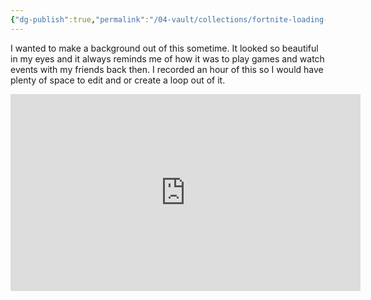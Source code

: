 ```yaml
---
{"dg-publish":true,"permalink":"/04-vault/collections/fortnite-loading-screen-after-event/","noteIcon":"","created":"2025-09-06T17:58:42.818+02:00","updated":"2025-09-06T18:00:36.596+02:00"}
---
```


I wanted to make a background out of this sometime. It looked so beautiful in my eyes and it always reminds me of how it was to play games and watch events with my friends back then. I recorded an hour of this so I would have plenty of space to edit and or create a loop out of it.


<iframe width="560" height="315" src="https://www.youtube.com/embed/jX3kRvdZzK0?si=ogeCsiSYZ3EjwzT8" title="YouTube video player" frameborder="0" allow="accelerometer; autoplay; clipboard-write; encrypted-media; gyroscope; picture-in-picture; web-share" referrerpolicy="strict-origin-when-cross-origin" allowfullscreen></iframe>





